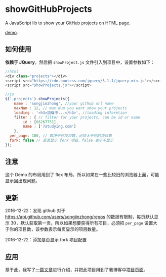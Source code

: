# showGitHubProjects
A JavaScript lib to show your GitHub projects on HTML page.

[demo](https://songjinzhong.github.io/showGitHubProjects/demo/).

## 如何使用

**依赖于 JQuery**，然后把 `showProject.js` 文件引入到项目中，设置参数如下：

```javascript
//html
<div class="projects"></div>
<script src="https://cdn.bootcss.com/jquery/3.1.1/jquery.min.js"></script>
<script src="showProjects.js"></script>

//js
$('.projects').showProjects({
	name : 'songjinzhong', //your github url name
	maxNum : 12, // max Num you want show your projects
	loading : '<h3>加载中...</h3>', //loading informtion
	filter : { // filter for your projects, can be id or name
		id : [66267751],
		name : ['7studying.com']
	},
  per_page: 100, // 取决于你项目数，必须大于你的项目数
  fork: false // 是否显示 fork 项目，false 表示不显示
});
```

## 注意

这个 Demo 的布局用到了 flex 布局，所以如果在一些比较旧的浏览器上面，可能显示回出现问题。

## 更新

2016-12-22：发现 github 对于 https://api.github.com/users/songjinzhong/repos 的数据有限制，每页默认显示 30，默认获取第一页，所以如果想要获得所有项目，必须把 `per_page` 设置大于你的项目数，该参数表示每页显示的项目数量。

2016-12-22：添加是否显示 fork 项目配置

## 应用

基于此，我写了[一篇文章](http://yuren.space/blog/2016/12/04/show-you-projects/)进行介绍，并把此项目用到了我博客中[项目页面](http://yuren.space/projects)。